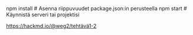 npm install # Asenna riippuvuudet package.json:in perusteella
npm start # Käynnistä serveri tai projektisi

https://hackmd.io/@weg2/tehtävä1-2
